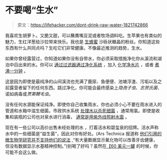 # 不要喝“生水”

> 原文：<https://lifehacker.com/dont-drink-raw-water-1821742866>

我喜欢生胡萝卜。又脆又甜，可以蘸鹰嘴豆泥或者牧场调料吃。生苹果也有类似的魅力，生红洋葱给沙拉带来快乐。我也是 [生蜂蜜](http://www.beemaid.com/honey-pasteurization) 沙砾状糖晶的粉丝。你知道这些东西有什么共同点吗？生吃它们非常健康。不像最近推测的趋势，生水。



如果你曾经露营过，你知道如果你没有自带水，你必须采取措施净化你从溪流和湖泊中舀出来的水。你可以 [通过过滤器](http://www.lifestraw.com/)[通过净化系统](https://www.rei.com/learn/expert-advice/water-treatment-backcountry.html) ，加入 [化学净水片](http://all-about-water-filters.com/ultimate-guide-to-water-purification-tablets/) ，或者 [煮沸一分钟](https://vitals.lifehacker.com/a-boil-water-advisory-means-boil-it-for-one-minute-1818659499) 。

这是因为即使是最纯净的山间溪流也充满了鹿尿、鱼便便、池塘浮渣、污垢以及之前露营者留下的任何东西。跳过净化，你可能会最终感染上*隐孢子虫*、*志贺氏菌*、诺如病毒或*贾第鞭毛虫*。

没有任何水源能保证纯净。即使你自己收集雨水，你也必须小心不要在雨水进入的管道和水箱中滋生细菌。市政供水系统 [处理水以杀死细菌](https://www.wqpmag.com/abcs-bacteria-removal) ，通常用氯。即使是收集和装瓶的公司也对泉水进行消毒， [通常是用紫外线照射水面](http://halmapr.com/news/aquionics/uv-disinfection-in-the-bottled-water-and-beverage-industries/) 。

现在有一些公司以高价出售未经处理的水 ，打着活水和碧玺泉的招牌。活水声称水中的一些细菌是“益生菌”，因此对你有好处。(Ars Technica 报道称 [他们引用的微生物学研究并不支持他们的说法](https://arstechnica.com/science/2018/01/fear-tap-water-is-a-toxic-plot-to-control-your-mind-heres-the-water-for-you/) ,“有大量数据显示氟化物可以改善牙齿健康，但没有数据显示水基精神控制。”)别喝了好吗？虽然在[【60 美元一罐](http://www.businessinsider.com/dangerous-raw-water-prices-skyrocket-to-60-2018-1) 的时候，你可能不会这么做。